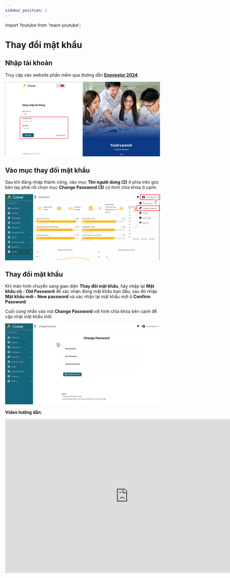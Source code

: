```yaml
---
sidebar_position: 2
---
```


import Youtube from 'react-youtube';

# Thay đổi mật khẩu

## Nhập tài khoản

Truy cập vào website phần mềm qua đường dẫn **[Enovestor 2024](http://enovestor.fts.local/login)**.

![Log in Screen](./img/log_in_screen.png)

## Vào mục thay đổi mật khẩu

Sau khi đăng nhập thành công, vào mục **Tên người dùng (2)** ở phía trên góc bên tay phải rồi chọn mục **Change Password (3)** có hình chìa khóa ở cạnh.

![User Profile Dropdown Screen](./img/user_profile_dropdown.png)

## Thay đổi mật khẩu

Khi màn hình chuyển sang giao diện **Thay đổi mật khẩu**, hãy nhập lại **Mật khẩu cũ - Old Password** để xác nhận đúng mật khẩu ban đầu, sau đó nhập **Mật khẩu mới - New password** và xác nhận lại mật khẩu mới ô **Confirm Password**.

Cuối cùng nhấn vào nút **Change Password** với hình
chìa khóa bên cạnh để cập nhật mật khẩu mới.

![Change Password Screen](./img/change_password_screen.png)

**Video hướng dẫn**:

<iframe width="800" height="500" src="https://www.youtube.com/embed/VIDEO_ID" frameborder="0" allowfullscreen></iframe>
